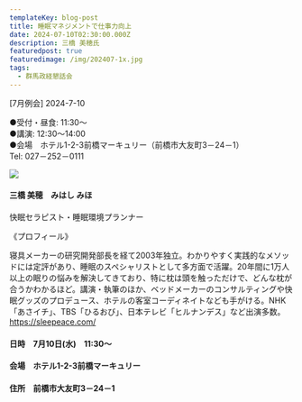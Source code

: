 ```yaml
---
templateKey: blog-post
title: 睡眠マネジメントで仕事力向上
date: 2024-07-10T02:30:00.000Z
description: 三橋 美穂氏
featuredpost: true
featuredimage: /img/202407-1x.jpg
tags:
  - 群馬政経懇話会
---
```

\[7月例会] 2024-7-10

●受付・昼食: 11:30〜\
●講演: 12:30〜14:00\
●会場　ホテル1-2-3前橋マーキュリー（前橋市大友町3－24－1）\
Tel: 027－252－0111

![](/img/202407-1x.jpg)

#### 三橋 美穂　みはし みほ

快眠セラピスト・睡眠環境プランナー

《プロフィール》

寝具メーカーの研究開発部長を経て2003年独立。わかりやすく実践的なメソッドには定評があり、睡眠のスペシャリストとして多方面で活躍。20年間に1万人以上の眠りの悩みを解決してきており、特に枕は頭を触っただけで、どんな枕が合うかわかるほど。講演・執筆のほか、ベッドメーカーのコンサルティングや快眠グッズのプロデュース、ホテルの客室コーディネイトなども手がける。NHK「あさイチ」、TBS「ひるおび」、日本テレビ「ヒルナンデス」など出演多数。https://sleepeace.com/

#### 日時　7月10日(水)　11:30〜

#### 会場　ホテル1-2-3前橋マーキュリー

#### 住所　前橋市大友町3－24－1